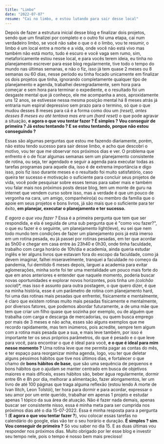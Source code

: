 ```yaml
---
title: "Limbo"
date: "2022-07-07"
resume: "Cai no limbo, e estou lutando para sair desse local"
---
```


Depois de fazer a estrutura inicial desse blog e finalizar dois projetos, sendo que um finalizei por completo e o outro foi uma etapa, cai num verdadeiro limbo, se você não sabe o que o é o limbo, vou te resumir, o limbo é um local entre a morte e a vida, onde você não está vivo mas também não está morto, tudo é escuro e você vaga sem rumo, sim, metaforicamente estou nesse local, e para vocês terem ideia, eu tinha no planejamento escrever para esse blog regularmente, tive todo o tempo do mundo nas últimas semanas, e não o fiz, isso já tem quase 2 meses ou 8 semanas ou 60 dias, nesse período eu tinha focado unicamente em finalizar os dois projetos que tinha, ignorando completamente qualquer tipo de planejamento e agenda, trabalhei desregradamente, sem hora para começar e sem hora para terminar o expediente, e o resultado foi um desgaste mental que já conheço, ele me acompanha a anos, aproxidamente uns 12 anos, se estivesse nessa mesma posição mental há 8 meses atrás já entraria num espiral depressivo sem prazo para o termino, só que o que mudou desses 8 meses para cá é a forma como dou um **(reset*)**, antes desses 8 meses eu até tentava mas era um **(hard reset*)** o que pode agravar a situação, __e agora o que vou tentar fazer ? É simples ? Vou conseguir de primeira ? Já estou tentando ? E se estou tentando, porque não estou conseguindo ?__

Essas são algumas perguntas que estou me fazendo diariamente, porém, não estou tendo sucesso para sair desse limbo, e acho que descobri o motivo, vou ter que me observar nos próximos dias e ver.
O problema que enfrento é o de ficar algumas semanas sem um planejamento consistente de rotina, ou seja, ter agendado e seguir a agenda para executar todas as tarefas programas para aquele dia, isso é de extrema importância e digo isso, pois fiz isso durante meses e o resultado foi muito satisfatório, caso queira ter sucesso e motivação o suficiente para concluir seus projetos de vida, você pode pesquisar sobre esses temas para saber mais e também vou falar mais nos próximos posts desse blog, tem um monte de guru na internet que vendem curso sobre isso, mas a verdade é que um pouco de vergonha na cara, um amigo, companheiro(a) ou membro da família que o apoie em seus projetos e bons livros, já são mais que o suficiente para ter êxito, __em planejar, executar o planejamento e ter sucesso.__

_E agora o que vou fazer ?_
Essa é a primeira pergunta que tem que ser respondida, e ela é seguida de uma sub pergunta que é "como vou fazer?", o que eu fazer é o seguinte, um planejamento light(leve), eu sei que nem todo mundo tem condições de fazer um planejamento pois já está imerso em um rotina pesada, eu já passei por rotinas pesadas, em ter que acordar às 5h00 e chegar em casa entre às 23h40 e 0h30, onde tinha faculdade, trabalho com carga horário de 10h/dia e academia, ainda queria estudar inglês e ler alguns livros que estavam fora do escopo da faculdade, como já devem imaginar, falhei miseravelmente, tranquei a faculdade no começo da pandemia, fui demitido 6 meses depois, larguei a academia para evitar aglomerações, minha sorte foi ter uma mentalidade um pouco mais forte do que em anos anteriores e entender que naquele momento, poderia buscar novas oportunidades e explorar novos horizontes, pois tinha um **(colchão social*)**, mas isso é assunto para outra postagem, o que quero dizer, é que na minha história, esse é um parâmetro de rotina com planejamento hard, foi uma das rotinas mais pesadas que enfrentei, fisicamente e mentalmente, é claro que existem rotinas muito mais pesadas fisicamente e mentalmente, por diversos fatores, que podemos abordar futuramente, a de uma mãe que tem que criar um filho quase que sozinha por exemplo, ou de alguém que trabalha com carga e descarga de mercadorias, ou quem busca emprego por mais de 3 meses e não acha, esses são alguns exemplos que me recordo rapidamente, mas tem inúmeros, pois acredite, sempre tem algum com a rotina mais pesada que a sua, e mais leve também, por isso é importante ter os seus próprios parâmetros, do que é pesado e o que leve para você, para encontrar o que é ideal para você, __e o que é ideal para mim nesse momento ?__ Uma rotina leve que me permita pagar as contas do mês, e ter espaço para reorganizar minha agenda, logo, vou ter que deletar alguns péssimos hábitos que tive nos últimos dias, e fortalecer o que chamo de __bons hábitos de base__, que são uma sequência de pequenos e bons hábitos que o ajudam se manter centrado em busca de objetivos maiores e mais difíceis, esses hábitos são, beber água regularmente, dormir entre 6h e 8h por dia, melhorar a alimentação, fazer alongamentos, ler um livro de até 100 páginas que traga alguma reflexão (estou lendo A morte de Ivan Ilitch, Leon Tolstói), ter hora para dormir e para acordar, expressar o seu amor por um ente querido, trabalhar em apenas 1 projeto e estudar apenas 1 tópico da sua área de atuação. Não é fazer nada demais, apenas buscar ser consistente nisso, essa é minha meta para ser cumprida nos próximos dias até o dia 15-07-2022. Essa é minha resposta para a pergunta 1 (__E agora o que vou tentar fazer ?__), vou colocar essas tarefas no calendário do google, elas vão ter o seu horário e duração. **É simples ?** __sim__.  **Vou conseguir de primeira ?** Só vou saber no dia 15. E as duas últimas vou responder nos próximos dias.
Muito obrigado por ler esse blog e investir seu tempo nele, pois o tempo é nosso bem mais precioso! 